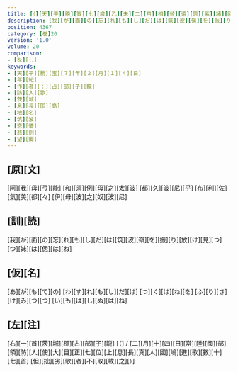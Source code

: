 ```yaml
---
title: [（][天][平][勝][寳][七][歳][乙][未][二][月][相][替][遣][筑][紫][諸][國][防][人][等][歌][）]
description: [我][が][面][の][忘][れ][も][し][だ][は][筑][波][嶺][を][振][り][放][け][見][つ][つ][妹][は][偲][は][ね]
position: 4367
category: [巻]20
version: '1.0'
volume: 20
comparison:
- [な][し]
keywords:
- [天][平][勝][宝][７][年][２][月][１][４][日]
- [年][紀]
- [作][者][：][占][部][子][龍]
- [防][人][歌]
- [茨][城]
- [息][長][国][島]
- [地][名]
- [筑][波]
- [恋][情]
- [悲][別]
- [望][郷]
---
```


## [原][文]

[阿][我][母][弖][能] [和][須][例][母][之][太][波] [都][久][波][尼][乎] [布][利][佐][氣][美][都][々] [伊][母][波][之][奴][波][尼]

## [訓][読]

[我][が][面][の][忘][れ][も][し][だ][は][筑][波][嶺][を][振][り][放][け][見][つ][つ][妹][は][偲][は][ね]

## [仮][名]

[あ][が][も][て][の] [わ][す][れ][も][し][だ][は] [つ][く][は][ね][を] [ふ][り][さ][け][み][つ][つ] [い][も][は][し][ぬ][は][ね]

## [左][注]

[右][一][首][茨][城][郡][占][部][子][龍] [（] / [二][月][十][四][日][常][陸][國][部][領][防][人][使][大][目][正][七][位][上][息][長][真][人][國][嶋][進][歌][數][十][七][首] [但][拙][劣][歌][者][不][取][載][之][）]
